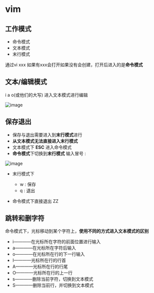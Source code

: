 # vim  

## 工作模式  

* 命令模式
* 文本模式
* 末行模式  

通过vi xxx  如果有xxx会打开如果没有会创建，打开后进入的是**命令模式**  


## 文本/编辑模式  

i a o(或他们的大写) 进入文本模式进行编辑   

![image](https://user-images.githubusercontent.com/58176267/157905185-cb07d9c9-b663-496b-a54b-702866569b4c.png)


## 保存退出  

* 保存与退出需要进入到**末行模式**进行  
* **从文本模式无法直接进入末行模式**  
* 文本模式下 **ESC** 进入命令模式  
* **命令模式**下切换到**末行模式**  输入冒号 :   

![image](https://user-images.githubusercontent.com/58176267/157905115-cae0d30b-f2a1-48c4-a111-eb0f0704f3bd.png)

* 末行模式下  
    * w : 保存
    * q : 退出  

* 命令模式下直接退出  ZZ


## 跳转和删字符  

命令模式下，光标移动到某个字符上，**使用不同的方式进入文本模式的区别**
* i————在光标所在字符的前面位置进行输入
* a————在光标所在字符后输入  
* o————在光标所在行的下一行输入  
* I————光标所在行的行首
* A————光标所在行的行尾
* O————光标所在行的上一行
* s————删除当前字符，切换到文本模式
* S————删除当前行，并切换到文本模式
